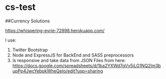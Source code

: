 # cs-test
##Currency Solutions

https://whispering-eyrie-72898.herokuapp.com/


I use:
1. Twitter Bootstrap
2. Node and ExpressJS for BackEnd and SASS preprocessors
3. Is responsive and take data from JSON Files from here: https://docs.google.com/spreadsheets/d/1ba2YXWd7qVv5iLG1NQ2Im3bupPp4JwcYebpkWheQeIo/edit?usp=sharing
